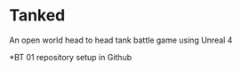 # Tanked
An open world head to head tank battle game using Unreal 4

*BT 01 repository setup in Github